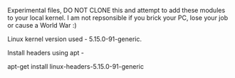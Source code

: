Experimental files, DO NOT CLONE this and attempt to add these modules to your local kernel. I am not repsonsible if you brick your PC, lose your job or cause a World War :)


Linux kernel version used - 5.15.0-91-generic.

Install headers using apt - 

apt-get install linux-headers-5.15.0-91-generic
